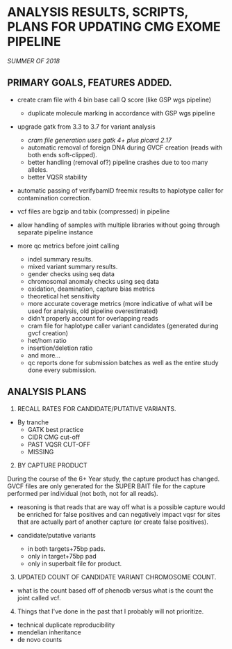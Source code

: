 ANALYSIS RESULTS, SCRIPTS, PLANS FOR UPDATING CMG EXOME PIPELINE
=======

_SUMMER OF 2018_

## PRIMARY GOALS, FEATURES ADDED.

* create cram file with 4 bin base call Q score (like GSP wgs pipeline)
	* duplicate molecule marking in accordance with GSP wgs pipeline

* upgrade gatk from 3.3 to 3.7 for variant analysis
	* _cram file generation uses gatk 4+ plus picard 2.17_
	* automatic removal of foreign DNA during GVCF creation (reads with both ends soft-clipped).
	* better handling (removal of?) pipeline crashes due to too many alleles.
	* better VQSR stability

* automatic passing of verifybamID freemix results to haplotype caller for contamination correction.

* vcf files are bgzip and tabix (compressed) in pipeline

* allow handling of samples with multiple libraries without going through separate pipeline instance

* more qc metrics before joint calling

	* indel summary results.
	* mixed variant summary results.
	* gender checks using seq data
	* chromosomal anomaly checks using seq data
	* oxidation, deamination, capture bias metrics
	* theoretical het sensitivity
	* more accurate coverage metrics (more indicative of what will be used for analysis, old pipeline overestimated)
	* didn't properly account for overlapping reads
	* cram file for haplotype caller variant candidates (generated during gvcf creation)
	* het/hom ratio
	* insertion/deletion ratio
	* and more...
	* qc reports done for submission batches as well as the entire study done every submission.


## ANALYSIS PLANS

1. RECALL RATES FOR CANDIDATE/PUTATIVE VARIANTS.
* By tranche
	* GATK best practice
	* CIDR CMG cut-off
	* PAST VQSR CUT-OFF
	* MISSING

2. BY CAPTURE PRODUCT

During the course of the 6+ Year study, the capture product has changed.
GVCF files are only generated for the SUPER BAIT file for the capture performed per individual (not both, not for all reads).

* reasoning is that reads that are way off what is a possible capture would be enriched for false positives and can negatively impact vqsr for sites that are actually part of another capture (or create false positives).

* candidate/putative variants

	* in both targets+75bp pads.
	* only in target+75bp pad
	* only in superbait file for product.

3. UPDATED COUNT OF CANDIDATE VARIANT CHROMOSOME COUNT.

* what is the count based off of phenodb versus what is the count the joint called vcf.

4. Things that I've done in the past that I probably will not prioritize.

* technical duplicate reproducibility
* mendelian inheritance
* de novo counts
